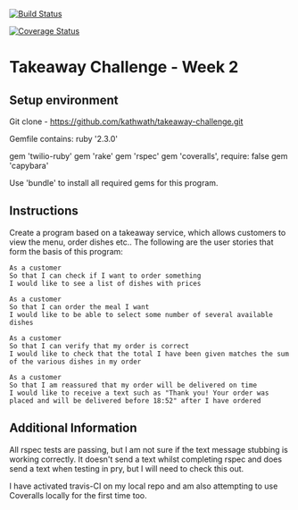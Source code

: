 [![Build Status](https://travis-ci.org/kathwath/takeaway-challenge.svg?branch=master)](https://travis-ci.org/kathwath/takeaway-challenge)

[![Coverage Status](https://coveralls.io/repos/github/kathwath/takeaway-challenge/badge.svg?branch=master)](https://coveralls.io/github/kathwath/takeaway-challenge?branch=master)

Takeaway Challenge - Week 2
=======

Setup environment
-------

Git clone - https://github.com/kathwath/takeaway-challenge.git

Gemfile contains:
ruby '2.3.0'

gem 'twilio-ruby'
gem 'rake'
gem 'rspec'
gem 'coveralls', require: false
gem 'capybara'

Use 'bundle' to install all required gems for this program.

Instructions
-------

Create a program based on a takeaway service, which allows customers to view the menu, order dishes etc.. The following are the user stories that form the basis of this program:

```
As a customer
So that I can check if I want to order something
I would like to see a list of dishes with prices

As a customer
So that I can order the meal I want
I would like to be able to select some number of several available dishes

As a customer
So that I can verify that my order is correct
I would like to check that the total I have been given matches the sum of the various dishes in my order

As a customer
So that I am reassured that my order will be delivered on time
I would like to receive a text such as "Thank you! Your order was placed and will be delivered before 18:52" after I have ordered
```

Additional Information
------

All rspec tests are passing, but I am not sure if the text message stubbing is working correctly.  It doesn't send a text whilst completing rspec and does send a text when testing in pry, but I will need to check this out.

I have activated travis-CI on my local repo and am also attempting to use Coveralls locally for the first time too.
